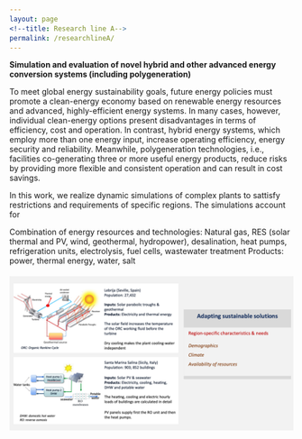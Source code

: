 ```yaml
---
layout: page
<!--title: Research line A-->
permalink: /researchlineA/ 
---
```


**Simulation and evaluation of novel hybrid and other advanced energy conversion systems (including polygeneration)**

To meet global energy sustainability goals, future energy policies must promote a clean-energy economy based on renewable energy resources and advanced, highly-efficient energy systems. In many cases, however, individual clean-energy options present disadvantages in terms of efficiency, cost and operation. In contrast, hybrid energy systems, which employ more than one energy input, increase operating efficiency, energy security and reliability. Meanwhile, polygeneration technologies, i.e., facilities co-generating three or more useful energy products, reduce risks by providing more flexible and consistent operation and can result in cost savings. 

In this work, we realize dynamic simulations of complex plants to sattisfy restrictions and requirements of specific regions. The simulations account for 

Combination of energy resources and technologies: Natural gas, RES (solar thermal and PV, wind, geothermal, hydropower), desalination, heat pumps, refrigeration units, electrolysis, fuel cells, wastewater treatment
Products: power, thermal energy, water, salt

<img src="/files/figs/RLA.png" alt="Fontina Petrakopoulou" width="900px" style="float: center;margin-right: 10px;margin-top: 5px;margin-bottom: 5px">
